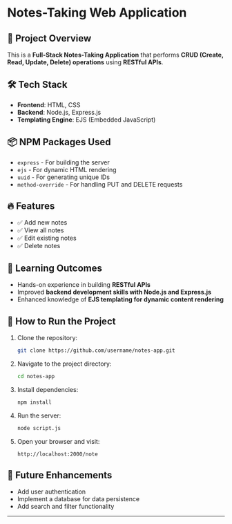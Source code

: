 # Notes-Taking Web Application

## 🚀 Project Overview
This is a **Full-Stack Notes-Taking Application** that performs **CRUD (Create, Read, Update, Delete) operations** using **RESTful APIs**.

## 🛠️ Tech Stack
- **Frontend**: HTML, CSS  
- **Backend**: Node.js, Express.js  
- **Templating Engine**: EJS (Embedded JavaScript)

## 📦 NPM Packages Used
- `express` - For building the server  
- `ejs` - For dynamic HTML rendering  
- `uuid` - For generating unique IDs  
- `method-override` - For handling PUT and DELETE requests

## 🔥 Features
- ✅ Add new notes  
- ✅ View all notes  
- ✅ Edit existing notes  
- ✅ Delete notes  

## 🌟 Learning Outcomes
- Hands-on experience in building **RESTful APIs**  
- Improved **backend development skills with Node.js and Express.js**  
- Enhanced knowledge of **EJS templating for dynamic content rendering**

## 🎯 How to Run the Project
1. Clone the repository:  
   ```bash
   git clone https://github.com/username/notes-app.git
   ```
2. Navigate to the project directory:  
   ```bash
   cd notes-app
   ```
3. Install dependencies:  
   ```bash
   npm install
   ```
4. Run the server:  
   ```bash
   node script.js
   ```
5. Open your browser and visit:  
   ```
   http://localhost:2000/note
   ```

## 📌 Future Enhancements
- Add user authentication
- Implement a database for data persistence
- Add search and filter functionality

---


